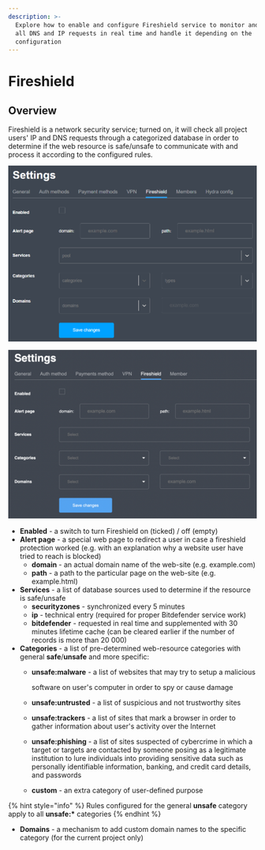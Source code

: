 ```yaml
---
description: >-
  Explore how to enable and configure Fireshield service to monitor and control
  all DNS and IP requests in real time and handle it depending on the
  configuration
---
```


# Fireshield

## Overview

Fireshield is a network security service; turned on, it will check all project users' IP and DNS requests through a categorized database in order to determine if the web resource is safe/unsafe to communicate with and process it according to the configured rules.

![Fireshield settings page](<../../.gitbook/assets/image (9) (1).png>)

![Fireshield settings page](../../.gitbook/assets/screenshot-2021-05-28-at-17.29.09.png)

* **Enabled** - a switch to turn Fireshield on (ticked) / off (empty)
* **Alert page** - a special web page to redirect a user in case a fireshield protection worked (e.g. with an explanation why a website user have tried to reach is blocked)
  * **domain** - an actual domain name of the web-site (e.g. example.com)
  * **path** - a path to the particular page on the web-site (e.g. example.html)
* **Services** - a list of database sources used to determine if the resource is safe/unsafe
  * **securityzones** - synchronized every 5 minutes
  * **ip** - technical entry (required for proper Bitdefender service work)
  * **bitdefender** - requested in real time and supplemented with 30 minutes lifetime cache (can be cleared earlier if the number of records is more than 20 000)
* **Categories** - a list of pre-determined web-resource categories with general **safe**/**unsafe** and more specific:
  *   **unsafe:malware** - a list of websites that may try to setup a malicious

      software on user's computer in order to spy or cause damage
  * **unsafe:untrusted** - a list of suspicious and not trustworthy sites
  * **unsafe:trackers** - a list of sites that mark a browser in order to gather information about user's activity over the Internet
  * **unsafe:phishing** - a list of sites suspected of cybercrime in which a target or targets are contacted by someone posing as a legitimate institution to lure individuals into providing sensitive data such as personally identifiable information, banking, and credit card details, and passwords
  * **custom** - an extra category of user-defined purpose

{% hint style="info" %}
Rules configured for the general **unsafe** category apply to all **unsafe:\*** categories
{% endhint %}

* **Domains** - a mechanism to add custom domain names to the specific category (for the current project only)
